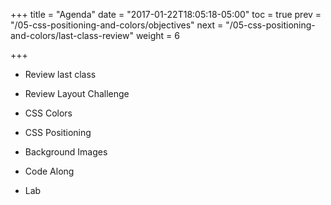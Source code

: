 +++
title = "Agenda"
date = "2017-01-22T18:05:18-05:00"
toc = true
prev = "/05-css-positioning-and-colors/objectives"
next = "/05-css-positioning-and-colors/last-class-review"
weight = 6

+++

- Review last class

- Review Layout Challenge 

- CSS Colors

- CSS Positioning

- Background Images

- Code Along

- Lab
